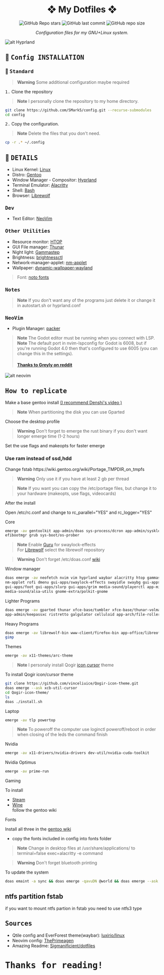 <div align="center">

# ❖ My Dotfiles ❖

![GitHub Repo stars](https://img.shields.io/github/stars/SMark5/config?style=for-the-badge&labelColor=1B2330&color=807EDD) ![GitHub last commit](https://img.shields.io/github/last-commit/SMark5/config?style=for-the-badge&labelColor=1B2330&color=807EDD) ![GitHub repo size](https://img.shields.io/github/repo-size/SMark5/config?style=for-the-badge&labelColor=1B2330&color=807EDD)

*Configuration files for my GNU+Linux system.*

</div>

![alt Hyprland](https://github.com/SMark5/config/blob/main/images/hyprland.png)

## :wrench: <samp>Config INSTALLATION</samp>

### :paperclip: <samp>Standard</samp>

> **Warning**
> Some additional configuration maybe required

<kbd>1.</kbd> Clone the repository

> **Note**
> I personally clone the repository to my home directory.
```bash
git clone https://github.com/SMark5/config.git --recurse-submodules
cd config
```
<kbd>2.</kbd> Copy the configuration.
> **Note**
> Delete the files that you don't need.
```bash
cp -r .* ~/.config
```

## :bookmark_tabs: <samp>DETAILS</samp>


- Linux Kernel: [Linux](https://www.kernel.org)
- Distro: [Gentoo](https://www.gentoo.org)
- Window Manager - Compositor: [Hyprland](https://hyprland.org/)
- Terminal Emulator: [Alacritty](https://github.com/alacritty/alacritty)
- Shell: [Bash](https://www.gnu.org/software/bash)
- Browser: [Librewolf](https://librewolf.net)

### <samp>Dev</samp>

- Text Editor: [NeoVim](https://neovim.io)

### <samp>Other Utilities</samp>

- Resource monitor: [HTOP](https://htop.dev)
- GUI File manager: [Thunar](https://docs.xfce.org/xfce/thunar/start)
- Night light: [Gammastep](https://wiki.archlinux.org/title/backlight#Wayland)
- Brightness: [brightnessctl](https://wiki.archlinux.org/title/backlight#Backlight_utilities)
- Network-manager-applet: [nm-applet](https://wiki.archlinux.org/title/NetworkManager)
- Wallpaper: [dynamic-wallpaper-wayland](https://github.com/SMark5/dynamic-wallpaper-wayland)

> Font: [noto fonts](https://wiki.gentoo.org/wiki/Fonts)
### <samp>Notes</samp>
> **Note**
> If you don't want any of the programs just delete it or change it in autostart.sh or hyprland.conf 

### <samp>NeoVim</samp>

- Plugin Manager: [packer](https://github.com/wbthomason/packer.nvim)

> **Note**
> The Godot editor must be running when you connect with LSP.
> **Note**
> The default port in nvim-lspconfig for Godot is 6008, but if you're running Godot 4.0 then that's configured to use 6005 (you can change this in the  settings).<br>
> #### [Thanks to Greyly on reddit](https://www.reddit.com/r/godot/comments/sexkij/state_of_neovim_support_in_2022)

![alt neovim](https://github.com/SMark5/config/blob/main/images/Neovim.png)

## <samp>How to replicate</samp>

Make a base gentoo install [(I recommend Denshi's video )](https://www.youtube.com/watch?v=J7W9MItUSGw) <br>

> **Note**
> When partitioning the disk you can use Gparted 

Choose the desktop profile 
> **Warning**
> Don't forget to emerge the rust binary if you don't want longer emerge time (1-2 hours)

Set the use flags and makeopts for faster emerge

<h3>Use ram instead of ssd,hdd</h3>
Change fstab https://wiki.gentoo.org/wiki/Portage_TMPDIR_on_tmpfs

> **Warning**
> Only use it if you have at least 2 gb per thread 

> **Note**
> If you want you can copy the /etc/portage files, but change it to your hardware (makeopts, use flags, videocards) 

After the install

Open /etc/rc.conf and change to rc_parallel="YES" and rc_logger="YES" 

Core
```bash
emerge -av gentoolkit app-admin/doas sys-process/dcron app-admin/sysklogd net-misc/networkmanager
efibootmgr grub sys-boot/os-prober
```
> **Note**
> Enable [Guru](https://wiki.gentoo.org/wiki/Project:GURU/Information_for_End_Users) for swaylock-effects <br>
> For [Librewolf](https://wiki.gentoo.org/wiki/LibreWolf) select the librewolf repository 

> **Warning**
> Don't forget /etc/doas.conf [wiki](https://wiki.gentoo.org/wiki/Doas)

Window manager
```bash
doas emerge -av neofetch nvim vim hyprland waybar alacritty htop gammastep
nm-applet rofi dmenu gui-apps/swaylock-effects swayidle swaybg gui-apps/wl-clipboard
gui-apps/foot gui-apps/slurp gui-apps/grim media-sound/playerctl app-misc/brightnessctl gui-libs/xdg-desktop-portal-hyprland
media-sound/alsa-utils gnome-extra/polkit-gnome
```

Lighter Programs
```bash
doas emerge -av gparted thunar xfce-base/tumbler xfce-base/thunar-volman media-gfx/raw-thumbnailer
app-admin/keepassxc ristretto galgulator celluloid app-arch/file-roller
```

Heavy Programs

```bash
doas emerge -av librewolf-bin www-client/firefox-bin app-office/libreoffice-bin mail-client/thunderbird-bin
gimp
```
Themes
```bash
emerge -av x11-themes/arc-theme
```
> **Note**
> I personaly install Qogir [icon](https://github.com/vinceliuice/Qogir-icon-theme),[cursor](https://github.com/vinceliuice/Qogir-icon-theme/tree/master/src/cursors) theme

To install Qogir icon/cursor theme
```bash
git clone https://github.com/vinceliuice/Qogir-icon-theme.git
doas emerge --ask xcb-util-cursor
cd Qogir-icon-theme/
ls
doas ./install.sh
```
Laptop
```bash
emerge -av tlp powertop
```
> **Note**
> To poweroff the computer use loginctl poweroff/reboot in order when closing of the leds the command finish

Nvidia
```bash
emerge -av x11-drivers/nvidia-drivers dev-util/nvidia-cuda-toolkit
```
Nvidia Optimus 
```bash
emerge -av prime-run
```
Gaming 

To install  
- [Steam](https://wiki.gentoo.org/wiki/Steam)
- [Wine](https://wiki.gentoo.org/wiki/Wine) <br>
follow the gentoo wiki

Fonts

Install all three in the [gentoo wiki](https://wiki.gentoo.org/wiki/Fonts#Additional_package_considerations)
+ copy the fonts included in config into fonts folder  
> **Note**
> Change in desktop files at /usr/share/applications/ to terminal=false exec=alacritty -e command

> **Warning**
> Don't forget bluetooth printing
 
To update the system 
```bash
doas emaint -a sync && doas emerge -qavuDN @world && doas emerge --ask --depclean && doas eclean-dist -d && doas eclean-pkg -d && doas eclean-kernel -n 2
```

<h2>ntfs partition fstab</h2>
if you want to mount ntfs partion in fstab you need to use ntfs3 type

## <samp>Sources</samp>

- Qtile config and EverForest theme(waybar): [luxirio/linux](https://github.com/luxirio/linux/tree/master/arco_dotfiles)
- Neovim config: [ThePrimeagen](https://www.youtube.com/@ThePrimeagen)
- Amazing Readme: [Sigmanificient/dotfiles](https://github.com/Sigmanificient/dotfiles)

# <samp>Thanks for reading!</samp>
